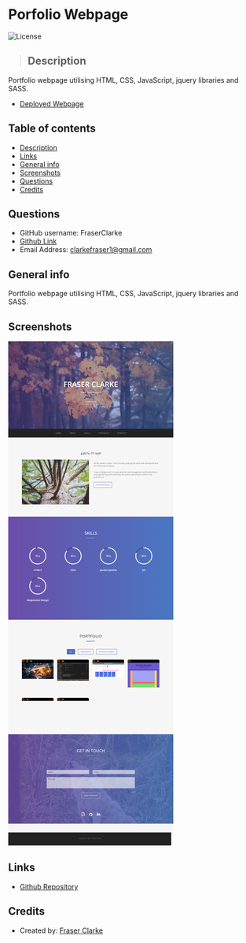 # Porfolio Webpage

![License](https://img.shields.io/badge/License-MIT-blue.svg)

> ## Description

Portfolio webpage utilising HTML, CSS, JavaScript, jquery libraries and SASS.

- [Deployed Webpage](https://fraserclarke.github.io/Updated-Portfolio/)

## Table of contents

- [Description](#Description)
- [Links](#Links)
- [General info](#general-info)
- [Screenshots](#Screenshots)
- [Questions](#Questions)
- [Credits](#Credits)

## Questions

- GitHub username: FraserClarke
- [Github Link](https://github.com/FraserClarke)
- Email Address: clarkefraser1@gmail.com

## General info

Portfolio webpage utilising HTML, CSS, JavaScript, jquery libraries and SASS.

## Screenshots

![Example screenshot](https://raw.githubusercontent.com/FraserClarke/Updated-Portfolio/main/img/portfolioscreen.png)

## Links

- [Github Repository](https://github.com/FraserClarke/Updated-Portfolio)

## Credits

- Created by: [Fraser Clarke](https://github.com/FraserClarke)
